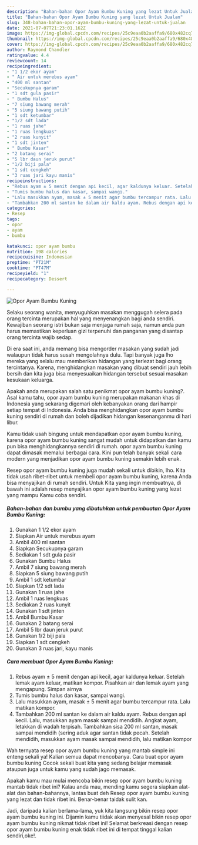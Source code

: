 ```yaml
---
description: "Bahan-bahan Opor Ayam Bumbu Kuning yang lezat Untuk Jualan"
title: "Bahan-bahan Opor Ayam Bumbu Kuning yang lezat Untuk Jualan"
slug: 348-bahan-bahan-opor-ayam-bumbu-kuning-yang-lezat-untuk-jualan
date: 2021-07-07T21:23:01.162Z
image: https://img-global.cpcdn.com/recipes/25c9eaa0b2aaffa9/680x482cq70/opor-ayam-bumbu-kuning-foto-resep-utama.jpg
thumbnail: https://img-global.cpcdn.com/recipes/25c9eaa0b2aaffa9/680x482cq70/opor-ayam-bumbu-kuning-foto-resep-utama.jpg
cover: https://img-global.cpcdn.com/recipes/25c9eaa0b2aaffa9/680x482cq70/opor-ayam-bumbu-kuning-foto-resep-utama.jpg
author: Raymond Chandler
ratingvalue: 4.4
reviewcount: 14
recipeingredient:
- "1 1/2 ekor ayam"
- " Air untuk merebus ayam"
- "400 ml santan"
- "Secukupnya garam"
- "1 sdt gula pasir"
- " Bumbu Halus"
- "7 siung bawang merah"
- "5 siung bawang putih"
- "1 sdt ketumbar"
- "1/2 sdt lada"
- "1 ruas jahe"
- "1 ruas lengkuas"
- "2 ruas kunyit"
- "1 sdt jinten"
- " Bumbu Kasar"
- "2 batang serai"
- "5 lbr daun jeruk purut"
- "1/2 biji pala"
- "1 sdt cengkeh"
- "3 ruas jari kayu manis"
recipeinstructions:
- "Rebus ayam ± 5 menit dengan api kecil, agar kaldunya keluar. Setelah lemak ayam keluar, matikan kompor. Pisahkan air dan lemak ayam yang mengapung. Simpan airnya"
- "Tumis bumbu halus dan kasar, sampai wangi."
- "Lalu masukkan ayam, masak ± 5 menit agar bumbu tercampur rata. Lalu matikan kompor."
- "Tambahkan 200 ml santan ke dalam air kaldu ayam. Rebus dengan api kecil. Lalu, masukkan ayam masak sampai mendidih. Angkat ayam, letakkan di wadah terpisah. Tambahkan sisa 200 ml santan, masak sampai mendidih (sering aduk agar santan tidak pecah. Setelah mendidih, masukkan ayam masak sampai mendidih, lalu matikan kompor"
categories:
- Resep
tags:
- opor
- ayam
- bumbu

katakunci: opor ayam bumbu 
nutrition: 198 calories
recipecuisine: Indonesian
preptime: "PT21M"
cooktime: "PT47M"
recipeyield: "1"
recipecategory: Dessert

---
```



![Opor Ayam Bumbu Kuning](https://img-global.cpcdn.com/recipes/25c9eaa0b2aaffa9/680x482cq70/opor-ayam-bumbu-kuning-foto-resep-utama.jpg)

Selaku seorang wanita, menyuguhkan masakan menggugah selera pada orang tercinta merupakan hal yang menyenangkan bagi anda sendiri. Kewajiban seorang istri bukan saja menjaga rumah saja, namun anda pun harus memastikan keperluan gizi terpenuhi dan panganan yang disantap orang tercinta wajib sedap.

Di era  saat ini, anda memang bisa mengorder masakan yang sudah jadi walaupun tidak harus susah mengolahnya dulu. Tapi banyak juga lho mereka yang selalu mau memberikan hidangan yang terlezat bagi orang tercintanya. Karena, menghidangkan masakan yang dibuat sendiri jauh lebih bersih dan kita juga bisa menyesuaikan hidangan tersebut sesuai masakan kesukaan keluarga. 



Apakah anda merupakan salah satu penikmat opor ayam bumbu kuning?. Asal kamu tahu, opor ayam bumbu kuning merupakan makanan khas di Indonesia yang sekarang digemari oleh kebanyakan orang dari hampir setiap tempat di Indonesia. Anda bisa menghidangkan opor ayam bumbu kuning sendiri di rumah dan boleh dijadikan hidangan kesenanganmu di hari libur.

Kamu tidak usah bingung untuk mendapatkan opor ayam bumbu kuning, karena opor ayam bumbu kuning sangat mudah untuk didapatkan dan kamu pun bisa menghidangkannya sendiri di rumah. opor ayam bumbu kuning dapat dimasak memalui berbagai cara. Kini pun telah banyak sekali cara modern yang menjadikan opor ayam bumbu kuning semakin lebih enak.

Resep opor ayam bumbu kuning juga mudah sekali untuk dibikin, lho. Kita tidak usah ribet-ribet untuk membeli opor ayam bumbu kuning, karena Anda bisa menyajikan di rumah sendiri. Untuk Kita yang ingin membuatnya, di bawah ini adalah resep menyajikan opor ayam bumbu kuning yang lezat yang mampu Kamu coba sendiri.

<!--inarticleads1-->

##### Bahan-bahan dan bumbu yang dibutuhkan untuk pembuatan Opor Ayam Bumbu Kuning:

1. Gunakan 1 1/2 ekor ayam
1. Siapkan  Air untuk merebus ayam
1. Ambil 400 ml santan
1. Siapkan Secukupnya garam
1. Sediakan 1 sdt gula pasir
1. Gunakan  Bumbu Halus
1. Ambil 7 siung bawang merah
1. Siapkan 5 siung bawang putih
1. Ambil 1 sdt ketumbar
1. Siapkan 1/2 sdt lada
1. Gunakan 1 ruas jahe
1. Ambil 1 ruas lengkuas
1. Sediakan 2 ruas kunyit
1. Gunakan 1 sdt jinten
1. Ambil  Bumbu Kasar
1. Gunakan 2 batang serai
1. Ambil 5 lbr daun jeruk purut
1. Gunakan 1/2 biji pala
1. Siapkan 1 sdt cengkeh
1. Gunakan 3 ruas jari, kayu manis




<!--inarticleads2-->

##### Cara membuat Opor Ayam Bumbu Kuning:

1. Rebus ayam ± 5 menit dengan api kecil, agar kaldunya keluar. Setelah lemak ayam keluar, matikan kompor. Pisahkan air dan lemak ayam yang mengapung. Simpan airnya
1. Tumis bumbu halus dan kasar, sampai wangi.
1. Lalu masukkan ayam, masak ± 5 menit agar bumbu tercampur rata. Lalu matikan kompor.
1. Tambahkan 200 ml santan ke dalam air kaldu ayam. Rebus dengan api kecil. Lalu, masukkan ayam masak sampai mendidih. Angkat ayam, letakkan di wadah terpisah. Tambahkan sisa 200 ml santan, masak sampai mendidih (sering aduk agar santan tidak pecah. Setelah mendidih, masukkan ayam masak sampai mendidih, lalu matikan kompor




Wah ternyata resep opor ayam bumbu kuning yang mantab simple ini enteng sekali ya! Kalian semua dapat mencobanya. Cara buat opor ayam bumbu kuning Cocok sekali buat kita yang sedang belajar memasak ataupun juga untuk kamu yang sudah jago memasak.

Apakah kamu mau mulai mencoba bikin resep opor ayam bumbu kuning mantab tidak ribet ini? Kalau anda mau, mending kamu segera siapkan alat-alat dan bahan-bahannya, lantas buat deh Resep opor ayam bumbu kuning yang lezat dan tidak ribet ini. Benar-benar taidak sulit kan. 

Jadi, daripada kalian berlama-lama, yuk kita langsung bikin resep opor ayam bumbu kuning ini. Dijamin kamu tiidak akan menyesal bikin resep opor ayam bumbu kuning nikmat tidak ribet ini! Selamat berkreasi dengan resep opor ayam bumbu kuning enak tidak ribet ini di tempat tinggal kalian sendiri,oke!.


